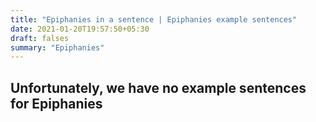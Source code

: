 ```yaml
---
title: "Epiphanies in a sentence | Epiphanies example sentences"
date: 2021-01-20T19:57:50+05:30
draft: falses
summary: "Epiphanies"
---
```

## Unfortunately, we have no example sentences for Epiphanies                 
